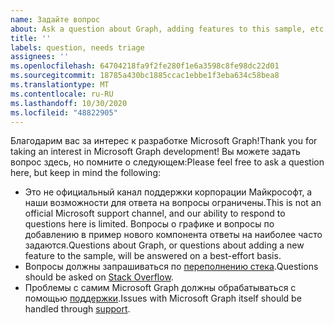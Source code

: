 ```yaml
---
name: Задайте вопрос
about: Ask a question about Graph, adding features to this sample, etc.
title: ''
labels: question, needs triage
assignees: ''
ms.openlocfilehash: 64704218fa9f2fe280f1e6a3598c8fe98dc22d01
ms.sourcegitcommit: 18785a430bc1885ccac1ebbe1f3eba634c58bea8
ms.translationtype: MT
ms.contentlocale: ru-RU
ms.lasthandoff: 10/30/2020
ms.locfileid: "48822905"
---
```

<span data-ttu-id="9bc18-102">Благодарим вас за интерес к разработке Microsoft Graph!</span><span class="sxs-lookup"><span data-stu-id="9bc18-102">Thank you for taking an interest in Microsoft Graph development!</span></span> <span data-ttu-id="9bc18-103">Вы можете задать вопрос здесь, но помните о следующем:</span><span class="sxs-lookup"><span data-stu-id="9bc18-103">Please feel free to ask a question here, but keep in mind the following:</span></span>

- <span data-ttu-id="9bc18-104">Это не официальный канал поддержки корпорации Майкрософт, а наши возможности для ответа на вопросы ограничены.</span><span class="sxs-lookup"><span data-stu-id="9bc18-104">This is not an official Microsoft support channel, and our ability to respond to questions here is limited.</span></span> <span data-ttu-id="9bc18-105">Вопросы о графике и вопросы по добавлению в пример нового компонента ответы на наиболее часто задаются.</span><span class="sxs-lookup"><span data-stu-id="9bc18-105">Questions about Graph, or questions about adding a new feature to the sample, will be answered on a best-effort basis.</span></span>
- <span data-ttu-id="9bc18-106">Вопросы должны запрашиваться по [переполнению стека](https://stackoverflow.com/questions/tagged/microsoft-graph).</span><span class="sxs-lookup"><span data-stu-id="9bc18-106">Questions should be asked on [Stack Overflow](https://stackoverflow.com/questions/tagged/microsoft-graph).</span></span>
- <span data-ttu-id="9bc18-107">Проблемы с самим Microsoft Graph должны обрабатываться с помощью [поддержки](https://developer.microsoft.com/graph/support).</span><span class="sxs-lookup"><span data-stu-id="9bc18-107">Issues with Microsoft Graph itself should be handled through [support](https://developer.microsoft.com/graph/support).</span></span>
